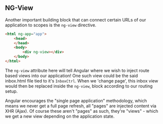 ## NG-View

Another important building block that can connect certain URLs of our application to scopes is the `ng-view` directive.

```html
<html ng-app="app">
    <head>
    </head>
    <body>
        <div ng-view></div>
    </body>
</html>
```

The `ng-view` attribute here will tell Angular where we wish to inject route based views into our application!  One such view could be the said inbox.html file tied to it's `InboxCtrl`.  When we 'change page', this inbox view would then be replaced inside the `ng-view`, block according to our routing setup.

Angular encourages the "single page application" methodology, which means we never get a full page refresh, all "pages" are injected content via XHR (Ajax). Of course these aren't "pages" as such, they're "views" - which we get a new view depending on the application state.